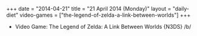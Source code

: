 +++
date = "2014-04-21"
title = "21 April 2014 (Monday)"
layout = "daily-diet"
video-games = ["the-legend-of-zelda-a-link-between-worlds"]
+++


* Video Game: The Legend of Zelda: A Link Between Worlds {N3DS} /b/